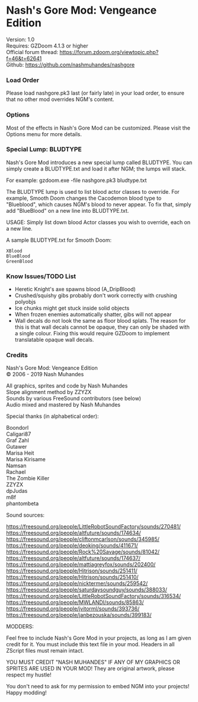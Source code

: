 # Nash's Gore Mod: Vengeance Edition
Version: 1.0<br/>
Requires: GZDoom 4.1.3 or higher<br/>
Official forum thread: https://forum.zdoom.org/viewtopic.php?f=46&t=62641<br/>
Github: https://github.com/nashmuhandes/nashgore<br/>

### Load Order

Please load nashgore.pk3 last (or fairly late) in your load order, to ensure
that no other mod overrides NGM's content.

### Options

Most of the effects in Nash's Gore Mod can be customized. Please visit
the Options menu for more details.

### Special Lump: BLUDTYPE

Nash's Gore Mod introduces a new special lump called BLUDTYPE. You can simply
create a BLUDTYPE.txt and load it after NGM; the lumps will stack.

For example: gzdoom.exe -file nashgore.pk3 bludtype.txt

The BLUDTYPE lump is used to list blood actor classes to override. For
example, Smooth Doom changes the Cacodemon blood type to "Blueblood", which
causes NGM's blood to never appear. To fix that, simply add "BlueBlood"
on a new line into BLUDTYPE.txt.

USAGE: Simply list down blood Actor classes you wish to override, each on a
new line.

A sample BLUDTYPE.txt for Smooth Doom:

```
XBlood
BlueBlood
GreenBlood
```

### Know Issues/TODO List

- Heretic Knight's axe spawns blood (A_DripBlood)
- Crushed/squishy gibs probably don't work correctly with crushing polyobjs
- Ice chunks might get stuck inside solid objects
- When frozen enemies automatically shatter, gibs will not appear
- Wall decals do not look the same as floor blood splats. The reason for this
  is that wall decals cannot be opaque, they can only be shaded with a single
  colour. Fixing this would require GZDoom to implement translatable opaque
  wall decals.

### Credits

Nash's Gore Mod: Vengeance Edition<br/>
© 2006 - 2019 Nash Muhandes

All graphics, sprites and code by Nash Muhandes<br/>
Slope alignment method by ZZYZX<br/>
Sounds by various FreeSound contributors (see below)<br/>
Audio mixed and mastered by Nash Muhandes

Special thanks (in alphabetical order):

Boondorl<br/>
Caligari87<br/>
Graf Zahl<br/>
Gutawer<br/>
Marisa Heit<br/>
Marisa Kirisame<br/>
Namsan<br/>
Rachael<br/>
The Zombie Killer<br/>
ZZYZX<br/>
dpJudas<br/>
m8f<br/>
phantombeta<br/>

Sound sources:

https://freesound.org/people/LittleRobotSoundFactory/sounds/270481/<br/>
https://freesound.org/people/altfuture/sounds/174634/<br/>
https://freesound.org/people/cliftonmcarlson/sounds/345985/<br/>
https://freesound.org/people/deoking/sounds/411671/<br/>
https://freesound.org/people/Rock%20Savage/sounds/81042/<br/>
https://freesound.org/people/altfuture/sounds/174637/<br/>
https://freesound.org/people/mattiagreyfox/sounds/202400/<br/>
https://freesound.org/people/Hitrison/sounds/251411/<br/>
https://freesound.org/people/Hitrison/sounds/251410/<br/>
https://freesound.org/people/nicktermer/sounds/259542/<br/>
https://freesound.org/people/saturdaysoundguy/sounds/388033/<br/>
https://freesound.org/people/LittleRobotSoundFactory/sounds/316534/<br/>
https://freesound.org/people/MWLANDI/sounds/85863/<br/>
https://freesound.org/people/jvitorml/sounds/393736/<br/>
https://freesound.org/people/janbezouska/sounds/399183/<br/>

MODDERS:

Feel free to include Nash's Gore Mod in your projects, as long as I am given
credit for it. You must include this text file in your mod. Headers in all
ZScript files must remain intact.

YOU MUST CREDIT "NASH MUHANDES" IF ANY OF MY GRAPHICS OR SPRITES ARE USED
IN YOUR MOD! They are original artwork, please respect my hustle!

You don't need to ask for my permission to embed NGM into your
projects! Happy modding!

